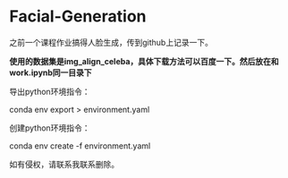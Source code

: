 # Facial-Generation

之前一个课程作业搞得人脸生成，传到github上记录一下。

**使用的数据集是img_align_celeba，具体下载方法可以百度一下。然后放在和work.ipynb同一目录下**

导出python环境指令：

conda env export > environment.yaml

创建python环境指令：

conda env create -f environment.yaml

如有侵权，请联系我联系删除。